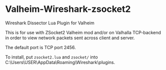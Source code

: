 # Valheim-Wireshark-zsocket2
 Wireshark Dissector Lua Plugin for Valheim

This is for use with ZSocket2 Valheim mod and/or on Valhalla TCP-backend in order to view network packets sent across client and server.

The default port is TCP port 2456.

To install, put `zsocket2.lua` and `zsocket/` into C:\Users\USER\AppData\Roaming\Wireshark\plugins.
